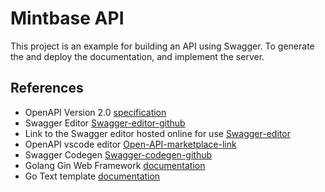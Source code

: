 # Mintbase API

This project is an example for building an API using Swagger. To generate the and deploy the documentation, and implement the server.

## References

- OpenAPI Version 2.0 [specification][1]
- Swagger Editor [Swagger-editor-github][2]
- Link to the Swagger editor hosted online for use [Swagger-editor][3]
- OpenAPI vscode editor [Open-API-marketplace-link][4]
- Swagger Codegen [Swagger-codegen-github][5]
- Golang Gin Web Framework [documentation][6]
- Go Text template [documentation][7]

[1]: https://swagger.io/specification/v2/
[2]: https://github.com/swagger-api/swagger-editor
[3]: https://editor.swagger.io
[4]: https://marketplace.visualstudio.com/items?itemName=42Crunch.vscode-openapi
[5]: https://github.com/swagger-api/swagger-codegen
[6]: https://github.com/gin-gonic/gin
[7]: https://pkg.go.dev/text/template
